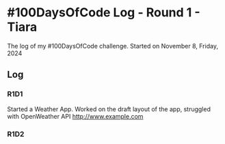 # #100DaysOfCode Log - Round 1 - Tiara

The log of my #100DaysOfCode challenge. Started on November 8, Friday, 2024

## Log

### R1D1 
Started a Weather App. Worked on the draft layout of the app, struggled with OpenWeather API http://www.example.com

### R1D2
